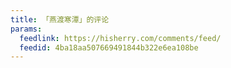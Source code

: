 ```yaml
---
title: 「燕渡寒潭」的评论
params:
  feedlink: https://hisherry.com/comments/feed/
  feedid: 4ba18aa507669491844b322e6ea108be
---
```

